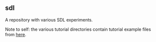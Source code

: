 sdl
---

A repository with various SDL experiments.

Note to self: the various tutorial directories contain tutorial example files from [here](http://www.parallelrealities.co.uk/2011/09/basic-game-tutorial-1-opening-window.html).
